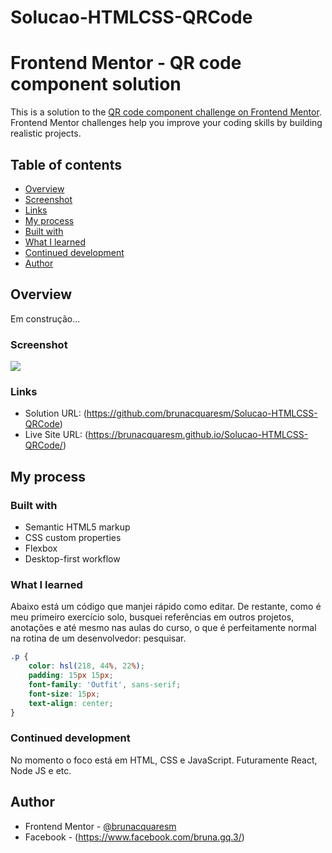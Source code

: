 # Solucao-HTMLCSS-QRCode

# Frontend Mentor - QR code component solution

This is a solution to the [QR code component challenge on Frontend Mentor](https://www.frontendmentor.io/challenges/qr-code-component-iux_sIO_H). Frontend Mentor challenges help you improve your coding skills by building realistic projects. 

## Table of contents

  - [Overview](#overview)
  - [Screenshot](#screenshot)
  - [Links](#links)
  - [My process](#my-process)
  - [Built with](#built-with)
  - [What I learned](#what-i-learned)
  - [Continued development](#continued-development)
  - [Author](#author)


## Overview

Em construção...

### Screenshot

![](./screenshot.jpg)

### Links

- Solution URL: (https://github.com/brunacquaresm/Solucao-HTMLCSS-QRCode)
- Live Site URL: (https://brunacquaresm.github.io/Solucao-HTMLCSS-QRCode/)

## My process

### Built with

- Semantic HTML5 markup
- CSS custom properties
- Flexbox
- Desktop-first workflow

### What I learned

Abaixo está um código que manjei rápido como editar. De restante, como é meu primeiro exercício solo, busquei referências em outros projetos, anotações e até mesmo nas aulas do curso, o que é perfeitamente normal na rotina de um desenvolvedor: pesquisar.

```css
.p {
    color: hsl(218, 44%, 22%);
    padding: 15px 15px;
    font-family: 'Outfit', sans-serif;
    font-size: 15px;
    text-align: center;
}
```

### Continued development

No momento o foco está em HTML, CSS e JavaScript. Futuramente React, Node JS e etc.

## Author

- Frontend Mentor - [@brunacquaresm](https://www.frontendmentor.io/profile/brunacquaresm)
- Facebook - (https://www.facebook.com/bruna.gq.3/)
